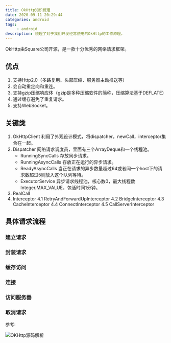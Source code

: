 ```yaml
---
title: OkHttp知识梳理
date: 2020-09-11 20:29:44
categories: android
tags:
     - android
description: 梳理了对于我们开发经常使用的OkHttp的工作原理。
---
```


OkHttp由Square公司开源，是一款十分优秀的网络请求框架。

## 优点
1. 支持Http2.0（多路复用、头部压缩、服务器主动推送等）
2. 会自动重定向和重连。
3. 支持gzip压缩响应体（gzip是多种压缩软件的简称，压缩算法基于DEFLATE）
4. 通过缓存避免了重复请求。
5. 支持WebSocket。

## 关键类
1. OkHttpClient
利用了外观设计模式，将dispatcher，newCall，interceptor集合在一起。
2. Dispatcher
网络请求调度员，里面有三个ArrayDeque和一个线程池。
    - RunningSyncCalls 存放同步请求。
    - RunningAsyncCalls 存放正在运行的异步请求。
    - ReadyAsyncCalls 当正在请求的异步数量超过64或者同一个host下的请求数超过5则放入这个队列等待。
    - ExecutorService 异步请求线程池，核心数0，最大线程数Integer.MAX_VALUE，包活时间1分钟。
3. RealCall 
4. Interceptor
4.1 RetryAndForwardUpInterceptor
4.2 BridgeInterceptor
4.3 CacheInterceptor
4.4 ConnectInterceptor
4.5 CallServerInterceptor

## 具体请求流程
### 建立请求
### 封装请求
### 缓存访问
### 连接
### 访问服务器
### 取消请求

参考:

![OKHttp源码解析](https://blog.csdn.net/json_it/article/details/78404010)



